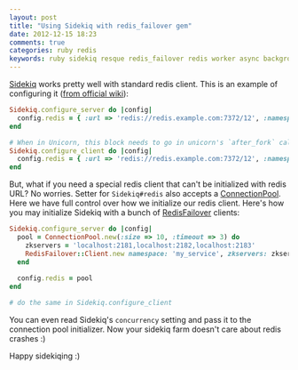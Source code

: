 ```yaml
---
layout: post
title: "Using Sidekiq with redis_failover gem"
date: 2012-12-15 18:23
comments: true
categories: ruby redis
keywords: ruby sidekiq resque redis_failover redis worker async background processing job task
---
```


[Sidekiq](http://mperham.github.com/sidekiq/) works pretty well with standard redis client. This is an example of configuring it ([from official wiki](https://github.com/mperham/sidekiq/wiki/Advanced-Options)):

``` ruby
Sidekiq.configure_server do |config|
  config.redis = { :url => 'redis://redis.example.com:7372/12', :namespace => 'mynamespace' }
end

# When in Unicorn, this block needs to go in unicorn's `after_fork` callback:
Sidekiq.configure_client do |config|
  config.redis = { :url => 'redis://redis.example.com:7372/12', :namespace => 'mynamespace' }
end
```

But, what if you need a special redis client that can't be initialized with redis URL? No worries. Setter for `Sidekiq#redis` also accepts a [ConnectionPool](https://github.com/mperham/connection_pool). Here we have full control over how we initialize our redis client. Here's how you may initialize Sidekiq with a bunch of [RedisFailover](https://github.com/ryanlecompte/redis_failover) clients:

``` ruby
Sidekiq.configure_server do |config|
  pool = ConnectionPool.new(:size => 10, :timeout => 3) do
    zkservers = 'localhost:2181,localhost:2182,localhost:2183'
    RedisFailover::Client.new namespace: 'my_service', zkservers: zkservers
  end
  
  config.redis = pool
end

# do the same in Sidekiq.configure_client
```

You can even read Sidekiq's `concurrency` setting and pass it to the connection pool initializer. Now your sidekiq farm doesn't care about redis crashes :)

Happy sidekiqing :)